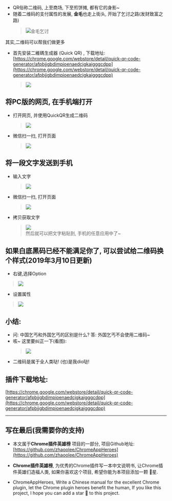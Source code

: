 * QR俗称二维码, 上至商场, 下至煎饼摊, 都有它的身影~
* 随着二维码的支付属性的发展, **金毛**也走上街头, 开始了乞讨之路\(发财致富之路\)
  > ![金毛乞讨](https://upload-images.jianshu.io/upload_images/3203841-10a04070c4ad77f9.jpg?imageMogr2/auto-orient/strip|imageView2/2/w/1240)

其实,二维码可以帮我们做更多

* 首先安装二維碼生成器 \(Quick QR\) , 下载地址: [https://chrome.google.com/webstore/detail/quick-qr-code-generator/afpbjjgbdimpioenaedcjgkaigggcdpp](https://chrome.google.com/webstore/detail/quick-qr-code-generator/afpbjjgbdimpioenaedcjgkaigggcdpp)
  > ![](https://upload-images.jianshu.io/upload_images/3203841-fc4588aa7aa579de.png?imageMogr2/auto-orient/strip|imageView2/2/w/1240)

## 将PC版的网页, 在手机端打开

* 打开网页, 并使用QuickQR生成二维码
  > ![](https://upload-images.jianshu.io/upload_images/3203841-c2a32266202b3a15.png?imageMogr2/auto-orient/strip|imageView2/2/w/1240)
* 微信扫一扫, 打开页面
  > ![](https://upload-images.jianshu.io/upload_images/3203841-b8484f12ea93e015.png?imageMogr2/auto-orient/strip|imageView2/2/w/1240)

## 将一段文字发送到手机

* 输入文字
  > ![](https://upload-images.jianshu.io/upload_images/3203841-594510c855555187.png?imageMogr2/auto-orient/strip|imageView2/2/w/1240)
* 微信扫一扫, 打开页面
  > ![](https://upload-images.jianshu.io/upload_images/3203841-2dfb86f0812a2f3c.png?imageMogr2/auto-orient/strip|imageView2/2/w/1240)
* 拷贝获取文字
  > ![](https://upload-images.jianshu.io/upload_images/3203841-3c1de2ad240c0399.png?imageMogr2/auto-orient/strip|imageView2/2/w/1240)  
  > 然后就可以把文字粘贴到, 手机的任意应用中了~

## 如果白底黑码已经不能满足你了, 可以尝试给二维码换个样式(2019年3月10日更新)
- 右键,选择Option
> ![](https://upload-images.jianshu.io/upload_images/3203841-b05cb46385bed433.png?imageMogr2/auto-orient/strip%7CimageView2/2/w/1240)
- 设置属性
> ![](https://upload-images.jianshu.io/upload_images/3203841-fddd60899181e7b4.png?imageMogr2/auto-orient/strip%7CimageView2/2/w/1240)





## 小结:

* 问: 中国乞丐和外国乞丐的区别是什么? 答: 外国乞丐不会使用二维码~
* 咳~ 这里要纠正一下\(看图\):
  > ![](https://upload-images.jianshu.io/upload_images/3203841-ac2c769753438599.jpg?imageMogr2/auto-orient/strip|imageView2/2/w/1240)
* 二维码是属于全人类哒! \(也\)是我dio哒!

## 插件下载地址:

[https://chrome.google.com/webstore/detail/quick-qr-code-generator/afpbjjgbdimpioenaedcjgkaigggcdpp](https://chrome.google.com/webstore/detail/quick-qr-code-generator/afpbjjgbdimpioenaedcjgkaigggcdpp)

---

## 写在最后\(我需要你的支持\)

* 本文属于**Chrome插件英雄榜** 项目的一部分, 项目Github地址: [https://github.com/zhaoolee/ChromeAppHeroes](https://github.com/zhaoolee/ChromeAppHeroes)

* **Chrome插件英雄榜**, 为优秀的Chrome插件写一本中文说明书, 让Chrome插件英雄们造福人类, 如果你喜欢这个项目, 希望你能为本项目添加一颗 🌟星.

* ChromeAppHeroes, Write a Chinese manual for the excellent Chrome plugin, let the Chrome plugin heroes benefit the human, If you like this project, I hope you can add a star 🌟 to this project.



